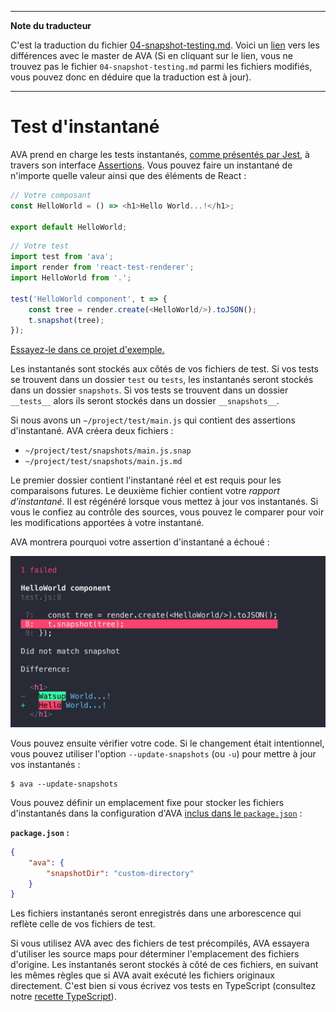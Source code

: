 ___
**Note du traducteur**

C'est la traduction du fichier [04-snapshot-testing.md](https://github.com/avajs/ava/blob/master/docs/04-snapshot-testing.md). Voici un [lien](https://github.com/avajs/ava/compare/1ba31d8f3e1b6aa645f10ee5fc5b8c84a366c40d...master#diff-8bbf7878707eea81476dea0f83a36ae3) vers les différences avec le master de AVA (Si en cliquant sur le lien, vous ne trouvez pas le fichier `04-snapshot-testing.md` parmi les fichiers modifiés, vous pouvez donc en déduire que la traduction est à jour).
___
# Test d'instantané

AVA prend en charge les tests instantanés, [comme présentés par Jest](https://facebook.github.io/jest/docs/snapshot-testing.html), à travers son interface [Assertions](./03-assertions.md). Vous pouvez faire un instantané de n'importe quelle valeur ainsi que des éléments de React :

```js
// Votre composant
const HelloWorld = () => <h1>Hello World...!</h1>;

export default HelloWorld;
```

```js
// Votre test
import test from 'ava';
import render from 'react-test-renderer';
import HelloWorld from '.';

test('HelloWorld component', t => {
	const tree = render.create(<HelloWorld/>).toJSON();
	t.snapshot(tree);
});
```

[Essayez-le dans ce projet d'exemple.](https://github.com/avajs/ava-snapshot-example)

Les instantanés sont stockés aux côtés de vos fichiers de test. Si vos tests se trouvent dans un dossier `test` ou `tests`, les instantanés seront stockés dans un dossier `snapshots`. Si vos tests se trouvent dans un dossier `__tests__` alors ils seront stockés dans un dossier `__snapshots__`.

Si nous avons un `~/project/test/main.js` qui contient des assertions d'instantané. AVA créera deux fichiers :

* `~/project/test/snapshots/main.js.snap`
* `~/project/test/snapshots/main.js.md`

Le premier dossier contient l'instantané réel et est requis pour les comparaisons futures. Le deuxième fichier contient votre *rapport d'instantané*. Il est régénéré lorsque vous mettez à jour vos instantanés. Si vous le confiez au contrôle des sources, vous pouvez le comparer pour voir les modifications apportées à votre instantané.

AVA montrera pourquoi votre assertion d'instantané a échoué :

<img src="https://github.com/avajs/ava/blob/master/media/snapshot-testing.png" width="1048">

Vous pouvez ensuite vérifier votre code. Si le changement était intentionnel, vous pouvez utiliser l'option `--update-snapshots` (ou `-u`) pour mettre à jour vos instantanés :

```console
$ ava --update-snapshots
```

Vous pouvez définir un emplacement fixe pour stocker les fichiers d'instantanés dans la configuration d'AVA [inclus dans le `package.json`](./06-configuration.md) :

**`package.json` :**

```json
{
	"ava": {
		"snapshotDir": "custom-directory"
	}
}
```

Les fichiers instantanés seront enregistrés dans une arborescence qui reflète celle de vos fichiers de test.

Si vous utilisez AVA avec des fichiers de test précompilés, AVA essayera d'utiliser les source maps pour déterminer l'emplacement des fichiers d'origine. Les instantanés seront stockés à côté de ces fichiers, en suivant les mêmes règles que si AVA avait exécuté les fichiers originaux directement. C'est bien si vous écrivez vos tests en TypeScript (consultez notre [recette TypeScript](./recipes/typescript.md)).
